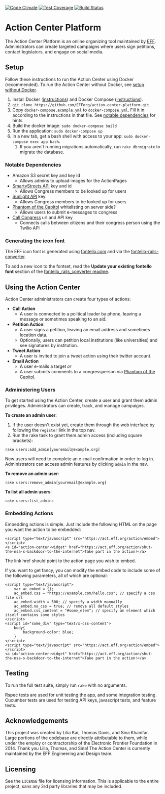 [![Code Climate](https://codeclimate.com/github/EFForg/action-center-platform/badges/gpa.svg)](https://codeclimate.com/github/EFForg/action-center-platform)
[![Test Coverage](https://codeclimate.com/github/EFForg/action-center-platform/badges/coverage.svg)](https://codeclimate.com/github/EFForg/action-center-platform/coverage)
[![Build Status](https://travis-ci.org/EFForg/action-center-platform.svg?branch=master)](https://travis-ci.org/EFForg/action-center-platform)


Action Center Platform
======================

The Action Center Platform is an online organizing tool maintained by [EFF](https://www.eff.org/). Administrators can create targeted campaigns where users sign petitions, contact legislators, and engage on social media.


## Setup

Follow these instructions to run the Action Center using Docker (recommended). To run the Action Center without Docker, see [setup without Docker](https://github.com/EFForg/action-center-platform/wiki/Setup-without-Docker).

1. Install Docker ([instructions](https://docs.docker.com/engine/installation/)) and Docker Compose ([instructions](https://docs.docker.com/compose/install/)).
2. `git clone https://github.com/EFForg/action-center-platform.git`
3. Copy `docker-compose.example.yml` to `docker-compose.yml`. Fill it in according to the instructions in that file. See [notable dependencies](#notable-dependencies) for hints.
4. Build the docker image: `sudo docker-compose build`
5. Run the application: `sudo docker-compose up`
6. In a new tab, get a bash shell with access to your app: `sudo docker-compose exec app bash`.
    1. If you aren't running migrations automatically, run `rake db:migrate` to migrate the database.


### Notable Dependencies

* Amazon S3 secret key and key id
  * Allows admins to upload images for the ActionPages
* [SmartyStreets API](https://smartystreets.com/account/create) key and id
  * Allows Congress members to be looked up for users
* [Sunlight API](https://sunlightfoundation.com/api/accounts/register/) key
  * Allows Congress members to be looked up for users
* [Phantom of the Capitol](https://github.com/efforg/phantom-of-the-capitol) whitelisting on server side?
  * Allows users to submit e-messages to congress
* [Call Congress](https://github.com/EFForg/call-congress) url and API key
  * Connects calls between citizens and their congress person using the Twilio API


### Generating the icon font

The EFF icon font is generated using [fontello.com](fontello.com) and via the [fontello-rails-converter](https://github.com/railslove/fontello_rails_converter).

To add a new icon to the fontset, read the **Update your existing fontello font** section of the [fontello_rails_converter readme](https://github.com/railslove/fontello_rails_converter#updating-your-existing-fontello-font).


## Using the Action Center

Action Center administrators can create four types of actions:
* **Call Action**
  * A user is connected to a political leader by phone, leaving a message or sometimes speaking to an aid.
* **Petition Action**
  * A user signs a petition, leaving an email address and sometimes location data.
  * Optionally, users can petition local institutions (like universities) and see signatures by institution.
* **Tweet Action**
  * A user is invited to join a tweet action using their twitter account.
* **Email Action**
  * A user e-mails a target *or*
  * A user submits comments to a congressperson via [Phantom of the Capitol](https://github.com/efforg/phantom-of-the-capitol).


### Administering Users

To get started using the Action Center, create a user and grant them admin privileges. Administrators can create, track, and manage campaigns.

**To create an admin user**:

1. If the user doesn't exist yet, create them through the web interface by following the `register` link in the top nav.
2. Run the rake task to grant them admin access (including square brackets):
```
rake users:add_admin[youremail@example.org]
```
New users will need to complete an e-mail confirmation in order to log in. Administrators can access admin features by clicking `admin` in the nav.

**To remove an admin user**:
```
rake users:remove_admin[youremail@example.org]
```

**To list all admin users**:
```
rake users:list_admins
```


### Embedding Actions

Embedding actions is simple. Just include the following HTML on the page you want the action to be embedded:

    <script type="text/javascript" src="https://act.eff.org/action/embed"></script>
    <a id="action-center-widget" href="https://act.eff.org/action/shut-the-nsa-s-backdoor-to-the-internet">Take part in the action!</a>

The link href should point to the action page you wish to embed.

If you want to get fancy, you can modify the embed code to include some of the following parameters, all of which are optional:

    <script type="text/javascript">
        var ac_embed = {};
        ac_embed.css = "https://example.com/hello.css"; // specify a css file url
        ac_embed.width = 500; // specify a width manually
        ac_embed.no_css = true; // remove all default styles
        ac_embed.css_content = "#some_elem"; // specify an element which itself contains some styles
    </script>
    <script id="some_div" type="text/x-css-content">
        body{
            background-color: blue;
        }
    </script>
    <script type="text/javascript" src="https://act.eff.org/action/embed"></script>
    <a id="action-center-widget" href="https://act.eff.org/action/shut-the-nsa-s-backdoor-to-the-internet">Take part in the action!</a>


## Testing

To run the full test suite, simply run `rake` with no arguments.

Rspec tests are used for unit testing the app, and some integration testing. Cucumber tests are used for testing API keys, javascript tests, and feature tests.


## Acknowledgements

This project was created by Lilia Kai, Thomas Davis, and Sina Khanifar. Large portions of the codebase are directly attributable to them, while under the employ or contractorship of the Electronic Frontier Foundation in 2014. Thank you Lilia, Thomas, and Sina! The Action Center is currently maintained by the EFF Engineering and Design team.


## Licensing

See the `LICENSE` file for licensing information. This is applicable to the entire project, sans any 3rd party libraries that may be included.
